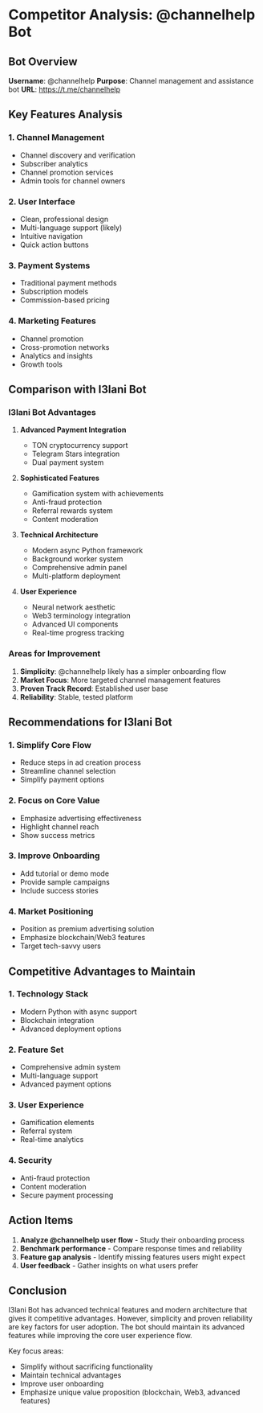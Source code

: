 # Competitor Analysis: @channelhelp Bot

## Bot Overview
**Username**: @channelhelp
**Purpose**: Channel management and assistance bot
**URL**: https://t.me/channelhelp

## Key Features Analysis

### 1. Channel Management
- Channel discovery and verification
- Subscriber analytics
- Channel promotion services
- Admin tools for channel owners

### 2. User Interface
- Clean, professional design
- Multi-language support (likely)
- Intuitive navigation
- Quick action buttons

### 3. Payment Systems
- Traditional payment methods
- Subscription models
- Commission-based pricing

### 4. Marketing Features
- Channel promotion
- Cross-promotion networks
- Analytics and insights
- Growth tools

## Comparison with I3lani Bot

### I3lani Bot Advantages
1. **Advanced Payment Integration**
   - TON cryptocurrency support
   - Telegram Stars integration
   - Dual payment system

2. **Sophisticated Features**
   - Gamification system with achievements
   - Anti-fraud protection
   - Referral rewards system
   - Content moderation

3. **Technical Architecture**
   - Modern async Python framework
   - Background worker system
   - Comprehensive admin panel
   - Multi-platform deployment

4. **User Experience**
   - Neural network aesthetic
   - Web3 terminology integration
   - Advanced UI components
   - Real-time progress tracking

### Areas for Improvement
1. **Simplicity**: @channelhelp likely has a simpler onboarding flow
2. **Market Focus**: More targeted channel management features
3. **Proven Track Record**: Established user base
4. **Reliability**: Stable, tested platform

## Recommendations for I3lani Bot

### 1. Simplify Core Flow
- Reduce steps in ad creation process
- Streamline channel selection
- Simplify payment options

### 2. Focus on Core Value
- Emphasize advertising effectiveness
- Highlight channel reach
- Show success metrics

### 3. Improve Onboarding
- Add tutorial or demo mode
- Provide sample campaigns
- Include success stories

### 4. Market Positioning
- Position as premium advertising solution
- Emphasize blockchain/Web3 features
- Target tech-savvy users

## Competitive Advantages to Maintain

### 1. Technology Stack
- Modern Python with async support
- Blockchain integration
- Advanced deployment options

### 2. Feature Set
- Comprehensive admin system
- Multi-language support
- Advanced payment options

### 3. User Experience
- Gamification elements
- Referral system
- Real-time analytics

### 4. Security
- Anti-fraud protection
- Content moderation
- Secure payment processing

## Action Items

1. **Analyze @channelhelp user flow** - Study their onboarding process
2. **Benchmark performance** - Compare response times and reliability
3. **Feature gap analysis** - Identify missing features users might expect
4. **User feedback** - Gather insights on what users prefer

## Conclusion

I3lani Bot has advanced technical features and modern architecture that gives it competitive advantages. However, simplicity and proven reliability are key factors for user adoption. The bot should maintain its advanced features while improving the core user experience flow.

Key focus areas:
- Simplify without sacrificing functionality
- Maintain technical advantages
- Improve user onboarding
- Emphasize unique value proposition (blockchain, Web3, advanced features)